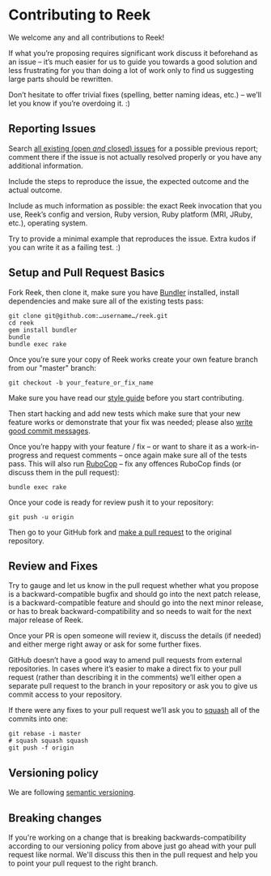 # Contributing to Reek

We welcome any and all contributions to Reek!

If what you’re proposing requires significant work discuss it beforehand
as an issue – it’s much easier for us to guide you towards a good
solution and less frustrating for you than doing a lot of work
only to find us suggesting large parts should be rewritten.

Don’t hesitate to offer trivial fixes (spelling, better naming
ideas, etc.) – we’ll let you know if you’re overdoing it. :)



## Reporting Issues

Search [all existing (open _and_ closed)
issues](https://github.com/troessner/reek/issues?q=is%3Aissue)
for a possible previous report; comment there if the issue is not
actually resolved properly or you have any additional information.

Include the steps to reproduce the issue,
the expected outcome and the actual outcome.

Include as much information as possible: the exact Reek
invocation that you use, Reek’s config and version, Ruby
version, Ruby platform (MRI, JRuby, etc.), operating system.

Try to provide a minimal example that reproduces the issue.
Extra kudos if you can write it as a failing test. :)



## Setup and Pull Request Basics

Fork Reek, then clone it, make sure you have
[Bundler](http://bundler.io) installed, install dependencies
and make sure all of the existing tests pass:

```
git clone git@github.com:…username…/reek.git
cd reek
gem install bundler
bundle
bundle exec rake
```

Once you’re sure your copy of Reek works create your own feature branch from our "master" branch:

```
git checkout -b your_feature_or_fix_name
```

Make sure you have read our [style guide](docs/style-guide.md) before you
start contributing.

Then start hacking and add new tests which make sure that your new feature works or
demonstrate that your fix was needed; please also [write good commit
messages](http://tbaggery.com/2008/04/19/a-note-about-git-commit-messages.html).

Once you’re happy with your feature / fix – or want to
share it as a work-in-progress and request comments – once
again make sure all of the tests pass. This will also run
[RuboCop](https://github.com/bbatsov/rubocop) – fix any
offences RuboCop finds (or discuss them in the pull request):

```
bundle exec rake
```

Once your code is ready for review push it to your repository:

```
git push -u origin
```

Then go to your GitHub fork and [make a pull
request](https://help.github.com/articles/creating-a-pull-request/)
to the original repository.

## Review and Fixes

Try to gauge and let us know in the pull request whether what
you propose is a backward-compatible bugfix and should go into the
next patch release, is a backward-compatible feature and should go
into the next minor release, or has to break backward-compatibility
and so needs to wait for the next major release of Reek.

Once your PR is open someone will review it, discuss the details (if
needed) and either merge right away or ask for some further fixes.

GitHub doesn’t have a good way to amend pull requests from external
repositories. In cases where it’s easier to make a direct fix
to your pull request (rather than describing it in the comments)
we’ll either open a separate pull request to the branch in your
repository or ask you to give us commit access to your repository.

If there were any fixes to your pull request we’ll ask you to
[squash](http://git-scm.com/book/en/v2/Git-Tools-Rewriting-History#Squashing-Commits)
all of the commits into one:

```
git rebase -i master
# squash squash squash
git push -f origin
```

## Versioning policy

We are following [semantic versioning](http://semver.org/).

## Breaking changes

If you're working on a change that is breaking backwards-compatibility according to our versioning policy from above just go ahead with your pull request like normal. We'll discuss this then in the pull request and help you to point your pull request to the right branch.
